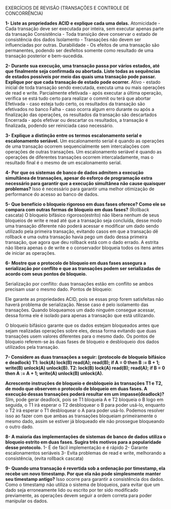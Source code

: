 EXERCÍCIOS DE REVISÃO (TRANSAÇÕES E CONTROLE DE CONCORRÊNCIA)


**1- Liste as propriedades ACID e explique cada uma delas.**
Atomicidade - Cada transação deve ser executada por inteira, sem executar apenas parte da transação
Consistência - Toda transição deve conservar o estado de consistência dos dados
Isolamento - Transações não devem ser influenciadas por outras.
Durabilidade - Os efeitos de uma transação são permanentes, podendo ser desfeitos somente como resultado de uma transação posterior e bem-sucedida.

**2- Durante sua execução, uma transação passa por vários estados, até que finalmente seja confirmada ou abortada. Liste todas as sequências de estados possíveis por meio das quais uma transação pode passar. Explique por que cada transação de estado pode ocorrer.**
Ativo - estado inicial de toda transação sendo executada, executa uma ou mais operações de read e write.
Parcialmente efetivada - após executar a última operação, verifica se está tudo certo para realizar o commit ou terá que abortar
Efetivada - caso esteja tudo certo, os resultados da transação são efetivados no banco
Falha - caso ocorra algum erro durante ou após a finalização das operações, os resultados da transação são descartados
Encerrada - após efetivar ou descartar os resultados, a transação é finalizada, podendo ser reiniciada caso necessário.

**3- Explique a distinção entre os termos escalonamento serial e escalonamento seriável.**
Um escalonamento serial é quando as operações de uma transação ocorrem sequencialmente sem intercalações com operações de outras transações. Um escalonamento seriável é quando as operações de diferentes transações ocorrem intercaladamente, mas o resultado final é o mesmo de um escalonamento serial.

**4- Por que os sistemas de banco de dados admitem a execução simultânea de transações, apesar do esforço de programação extra necessário para garantir que a execução simultânea não cause quaisquer problemas?**
Isso é necessário para garantir uma melhor otimização de performance do acesso ao banco de dados. 

**5- Que benefício o bloqueio rigoroso em duas fases oferece? Como ele se compara com outras formas de bloqueio em duas fases?**
(Rollback cascata)
O bloqueio bifásico rigoroso(estrito) não libera nenhum de seus bloqueios de write e read até que a transação seja concluída, desse modo uma transação diferente não poderá acessar e modificar um dado sendo utilizado pela primeira transação, evitando casos em que a transação dê rollback e uma outra transação havia pego um dado dessa primeira transação, que agora que deu rollback está com o dado errado. A estrita não libera apenas o de write e o conservador bloqueia todos os itens antes de iniciar as operações. 

**6- Mostre que o protocolo de bloqueio em duas fases assegura a serialização por conflito e que as transações podem ser serializadas de acordo com seus pontos de bloqueio.**

Serialização por conflito: duas transações estão em conflito se ambos precisam usar o mesmo dado. 
Pontos de bloqueio: 

Ele garante as propriedades ACID, pois se essas prop forem satisfeitas não haverá problema de serialização. Nesse caso é pelo isolamento das transações. Quando bloqueamos um dado ninguém consegue acessar, dessa forma ele é isolado para apenas a transação que está utilizando. 

O bloqueio bifásico garante que os dados estejam bloqueados antes que sejam realizadas operações sobre eles, dessa forma evitando que duas transações usem valores diferentes para o mesmo dado. Os pontos de bloqueio referem-se às duas fases de bloqueio e desbloqueio dos dados utilizados pela transação.

**7- Considere as duas transações a seguir: (protocolo de bloqueio bifásico e deadlock)**
**T1: 	lock(A)
	lock(B)
read(A);
       	read(B);
       	if A = 0 then B := B + 1;
       	write(B)
	unlock(A)
unlock(B).
T2: 	lock(B)
	lock(A)
read(B);
       	read(A);
       	if B = 0 then A := A + 1;
       	write(A)
unlock(B)
unlock(A).**

**Acrescente instruções de bloqueio e desbloqueio às transações T1 e T2, de modo que observem o protocolo de bloqueio em duas fases. A execução dessas transações poderá resultar em um impasse(deadlock)?**
SIm, pode gerar deadlock, pois se T1 bloqueia A e T2 bloqueia o B logo em seguida, o T1 irá esperar o T2 desbloquear o B para poder usá-lo, enquanto o T2 irá esperar o T1 desbloquear o A para poder usá-lo.
Podemos resolver isso ao fazer com que ambas as transações bloqueiam primeiramente o mesmo dado, assim se estiver já bloqueado ele não prossegue bloqueando o outro dado.

**8- A maioria das implementações de sistemas de banco de dados utiliza o bloqueio estrito em duas fases. Sugira três motivos para a popularidade desse protocolo.**
1- É de fácil implementação e é rápido
2- Garante escalonamentos seriáveis
3- Evita problemas de read e write, melhorando a consistência, (evita rollback cascata)

**9- Quando uma transação é revertida sob a ordenação por timestamp, ela recebe um novo timestamp. Por que ela não pode simplesmente manter seu timestamp antigo?**
Isso ocorre para garantir a consistência dos dados. Como o timestamp não utiliza o sistema de bloqueios, para evitar que um dado seja erroneamente lido ou escrito por ter sido modificado previamente, as operações devem seguir a ordem correta para poder manipular os dados.